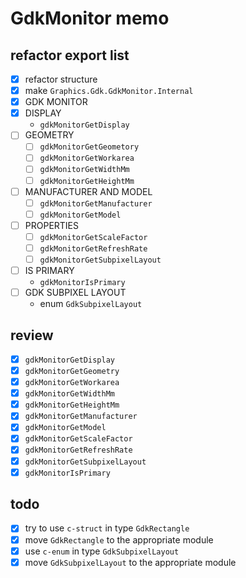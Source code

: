 GdkMonitor memo
================

refactor export list
--------------------

* [x] refactor structure
* [x] make `Graphics.Gdk.GdkMonitor.Internal`
* [x] GDK MONITOR
* [x] DISPLAY
	+ `gdkMonitorGetDisplay`
* [ ] GEOMETRY
	+ [ ] `gdkMonitorGetGeometory`
	+ [ ] `gdkMonitorGetWorkarea`
	+ [ ] `gdkMonitorGetWidthMm`
	+ [ ] `gdkMonitorGetHeightMm`
* [ ] MANUFACTURER AND MODEL
	+ [ ] `gdkMonitorGetManufacturer`
	+ [ ] `gdkMonitorGetModel`
* [ ] PROPERTIES
	+ [ ] `gdkMonitorGetScaleFactor`
	+ [ ] `gdkMonitorGetRefreshRate`
	+ [ ] `gdkMonitorGetSubpixelLayout`
* [ ] IS PRIMARY
	+ `gdkMonitorIsPrimary`
* [ ] GDK SUBPIXEL LAYOUT
	+ enum `GdkSubpixelLayout`

review
------

* [x] `gdkMonitorGetDisplay`
* [x] `gdkMonitorGetGeometry`
* [x] `gdkMonitorGetWorkarea`
* [x] `gdkMonitorGetWidthMm`
* [x] `gdkMonitorGetHeightMm`
* [x] `gdkMonitorGetManufacturer`
* [x] `gdkMonitorGetModel`
* [x] `gdkMonitorGetScaleFactor`
* [x] `gdkMonitorGetRefreshRate`
* [x] `gdkMonitorGetSubpixelLayout`
* [x] `gdkMonitorIsPrimary`

todo
----

* [x] try to use `c-struct` in type `GdkRectangle`
* [x] move `GdkRectangle` to the appropriate module
* [x] use `c-enum` in type `GdkSubpixelLayout`
* [x] move `GdkSubpixelLayout` to the appropriate module

